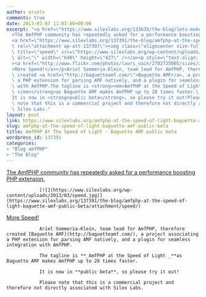 ```yaml
---
author: ariels
comments: true
date: 2013-03-07 11:03:08+00:00
excerpt: "<a href=\"https://www.silexlabs.org/133635/the-blog/lets-make-amfphp-faster/\"\
  >The AmfPHP community has repeatedly asked for a performance boosting PHP extension.</a>\
  <a href=\"https://www.silexlabs.org/137391/the-blog/amfphp-at-the-speed-of-light-baguette-amf-public-beta/attachment/speed/\"\
  \ rel=\"attachment wp-att-137397\"><img class=\"aligncenter size-full wp-image-137397\"\
  \ title=\"speed\" src=\"https://www.silexlabs.org/wp-content/uploads/2013/03/speed.jpg\"\
  \ alt=\"\" width=\"640\" height=\"427\" /></a><p style=\"text-align: center;\"\
  ><a href=\"http://www.flickr.com/photos/lauri_vain/2702725005/sizes/z/in/photostream/\"\
  >More Speed!</a></p>Ariel Sommeria-Klein, team lead for AmfPHP, therefore\
  \ created <a href=\"http://baguetteamf.com/\">Baguette AMF</a>, a project associating\
  \ a PHP extension for parsing AMF natively, and a plugin for seamless integration\
  \ with AmfPHP.The tagline is <strong><em>AmfPHP at the Speed of Light\
  \ </em></strong>as Baguette AMF makes AmfPHP up to 20 times faster.\
  It is now in <strong>public beta</strong>, so please try it out!Please\
  \ note that this is a commercial project and therefore not directly associated with\
  \ Silex Labs."
layout: post
link: https://www.silexlabs.org/amfphp-at-the-speed-of-light-baguette-amf-public-beta/
slug: amfphp-at-the-speed-of-light-baguette-amf-public-beta
title: AmfPHP At The Speed of Light - Baguette AMF public beta
wordpress_id: 137391
categories:
- "Blog amfPHP"
- "The Blog"
---
```


[The AmfPHP community has repeatedly asked for a performance boosting PHP extension.](https://www.silexlabs.org/133635/the-blog/lets-make-amfphp-faster/)

				[![](https://www.silexlabs.org/wp-content/uploads/2013/03/speed.jpg)](https://www.silexlabs.org/137391/the-blog/amfphp-at-the-speed-of-light-baguette-amf-public-beta/attachment/speed/)


[More Speed!](http://www.flickr.com/photos/lauri_vain/2702725005/sizes/z/in/photostream/)


				Ariel Sommeria-Klein, team lead for AmfPHP, therefore created [Baguette AMF](http://baguetteamf.com/), a project associating a PHP extension for parsing AMF natively, and a plugin for seamless integration with AmfPHP.

				The tagline is **_AmfPHP at the Speed of Light _**as Baguette AMF makes AmfPHP up to 20 times faster.

				It is now in **public beta**, so please try it out!

				Please note that this is a commercial project and therefore not directly associated with Silex Labs.
